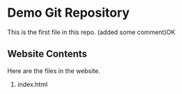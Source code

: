 # Demo Git Repository

This is the first file in this repo.
(added some comment)OK

## Website Contents

Here are the files in the website.

1. index.html
